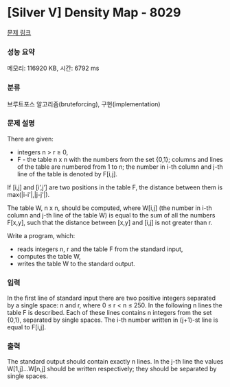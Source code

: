 # [Silver V] Density Map - 8029 

[문제 링크](https://www.acmicpc.net/problem/8029) 

### 성능 요약

메모리: 116920 KB, 시간: 6792 ms

### 분류

브루트포스 알고리즘(bruteforcing), 구현(implementation)

### 문제 설명

<p>There are given:</p>

<ul>
	<li>integers n > r ≥ 0,</li>
	<li>F - the table n x n with the numbers from the set {0,1}; columns and lines of the table are numbered from 1 to n; the number in i-th column and j-th line of the table is denoted by F[i,j].</li>
</ul>

<p>If [i,j] and [i’,j’] are two positions in the table F, the distance between them is max(|i-i’|,|j-j’|).</p>

<p>The table W, n x n, should be computed, where W[i,j] (the number in i-th column and j-th line of the table W) is equal to the sum of all the numbers F[x,y], such that the distance between [x,y] and [i,j] is not greater than r.</p>

<p>Write a program, which:</p>

<ul>
	<li>reads integers n, r and the table F from the standard input,</li>
	<li>computes the table W,</li>
	<li>writes the table W to the standard output.</li>
</ul>

### 입력 

 <p>In the first line of standard input there are two positive integers separated by a single space: n and r, where 0 ≤ r < n ≤ 250. In the following n lines the table F is described. Each of these lines contains n integers from the set {0,1}, separated by single spaces. The i-th number written in (j+1)-st line is equal to F[i,j].</p>

### 출력 

 <p>The standard output should contain exactly n lines. In the j-th line the values W[1,j]…W[n,j] should be written respectively; they should be separated by single spaces.</p>


